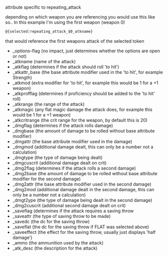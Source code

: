 attribute specific to repeating_attack  

depending on which weapon you are referencing you would use this like so.. In this example I'm using the first weapon (weapon 0)

```js
@{selected|repeating_attack_$0_atkname}
```

that would reference the first weapons attack of the selected token

* _options-flag (no impact, just determines whether the options are open or not)
* _atkname (name of the attack)
* _atkflag (determines if the attack should roll 'to hit')
* _atkattr_base (the base attribute modifier used in the 'to hit', for example Strength)
* _atkmod (extra modifier for 'to hit', for example this would be 1 for a +1 weapon)
* _atkprofflag (determines if proficiency should be added to the 'to hit' roll)
* _atkrange (the range of the attack)
* _atkmagic (any flat magic damage the attack does, for example this would be 1 for a +1 weapon)
* _atkcritrange (the crit range for the weapon, by default this is 20)
* _dmgflag (determines if the attack rolls damage)
* _dmgbase (the amount of damage to be rolled without base attribute modifier)
* _dmgattr (the base attribute modifier used in the damage)
* _dmgmod (additional damage dealt, this can only be a number not a calculation)
* _dmgtype (the type of damage being dealt)
* _dmgcuscrit (additional damage dealt on crit)
* _dmg2flag (determines if the attack rolls a second damage)
* _dmg2base (the amount of damage to be rolled without base attribute modifier for the second damage)
* _dmg2attr (the base attribute modifier used in the second damage)
* _dmg2mod (additional damage dealt in the second damage, this can only be a number not a calculation)
* _dmgt2ype (the type of damage being dealt in the second damage)
* _dmg2cuscrit (additional second damage dealt on crit)
* _saveflag (determines if the attack requires a saving throw
* _saveattr (the type of saving throw to be made)
* _savedc (the dc for the saving throw)
* _saveflat (the dc for the saving throw if FLAT was selected above)
* _saveeffect (the effect for the saving throw, usually just displays 'half damage')
* _ammo (the ammunition used by the attack)
* _atk_desc (the description for the attack)
